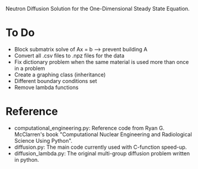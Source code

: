 Neutron Diffusion Solution for the One-Dimensional Steady State Equation.

To Do
======================================
 - Block submatrix solve of Ax = b --> prevent building A
 - Convert all .csv files to .npz files for the data
 - Fix dictionary problem when the same material is used more than once in a problem
 - Create a graphing class (inheritance)
 - Different boundary conditions set
 - Remove lambda functions

Reference
======================================
 - computational\_engineering.py: Reference code from Ryan G. McClarren's book "Computational Nuclear Engineering and Radiological Science Using Python".
 - diffusion.py: The main code currently used with C-function speed-up.
 - diffusion\_lambda.py: The original multi-group diffusion problem written in python.

